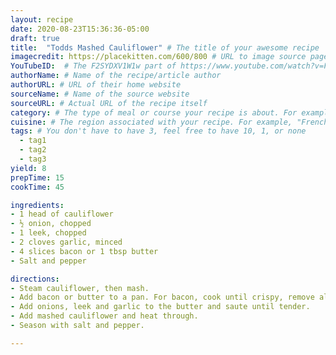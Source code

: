 ```yaml
---
layout: recipe
date: 2020-08-23T15:36:36-05:00
draft: true
title:  "Todds Mashed Cauliflower" # The title of your awesome recipe
imagecredit: https://placekitten.com/600/800 # URL to image source page, website, or creator
YouTubeID:  # The F2SYDXV1W1w part of https://www.youtube.com/watch?v=F2SYDXV1W1w
authorName: # Name of the recipe/article author
authorURL: # URL of their home website
sourceName: # Name of the source website
sourceURL: # Actual URL of the recipe itself
category: # The type of meal or course your recipe is about. For example: "dinner", "entree", or "dessert".
cuisine: # The region associated with your recipe. For example, "French", Mediterranean", or "American".
tags: # You don't have to have 3, feel free to have 10, 1, or none
  - tag1
  - tag2
  - tag3
yield: 8
prepTime: 15
cookTime: 45

ingredients:
- 1 head of cauliflower
- ½ onion, chopped
- 1 leek, chopped
- 2 cloves garlic, minced
- 4 slices bacon or 1 tbsp butter
- Salt and pepper

directions:
- Steam cauliflower, then mash.
- Add bacon or butter to a pan. For bacon, cook until crispy, remove all but 1 tbsp of fat.
- Add onions, leek and garlic to the butter and saute until tender.
- Add mashed cauliflower and heat through.
- Season with salt and pepper.

---
```


